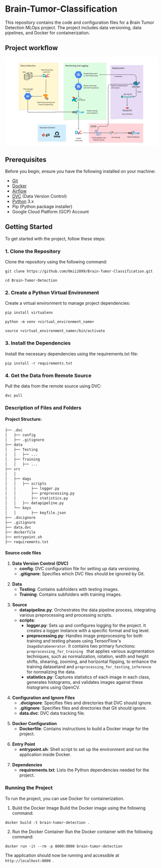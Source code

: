 # Brain-Tumor-Classification

This repository contains the code and configuration files for a Brain Tumor Detection MLOps project. The project includes data versioning, data pipelines, and Docker for containerization.

## Project workflow

![picture alt](images/deployment_architecture.png)

## Prerequisites

Before you begin, ensure you have the following installed on your machine:

- [Git](https://www.git-scm.com/downloads)
- [Docker](https://www.docker.com/get-started/)
- [Airflow](https://airflow.apache.org/docs/apache-airflow/stable/start.html)
- [DVC](https://airflow.apache.org/docs/apache-airflow/stable/start.html) (Data Version Control)
- [Python](https://www.python.org/downloads/) 3.x
- Pip (Python package installer)
- Google Cloud Platform (GCP) Account

## Getting Started

To get started with the project, follow these steps:

### 1. Clone the Repository

Clone the repository using the following command:

```
git clone https://github.com/Omii2899/Brain-Tumor-Classification.git
```
```
cd Brain-Tumor-Detection
```

### 2. Create a Python Virtual Environment
Create a virtual environment to manage project dependencies:
```
pip install virtualenv
```
```
python -m venv <virtual_environment_name>
```
```
source <virtual_environment_name>/bin/activate 
```

### 3. Install the Dependencies
Install the necessary dependencies using the requirements.txt file:
```
pip install -r requirements.txt
```

### 4. Get the Data from Remote Source
Pull the data from the remote source using DVC:

```
dvc pull
```

### Description of Files and Folders
#### Project Structure:
```
├── .dvc
│   ├── config
│   ├── .gitignore
├── data
│   ├── Testing
│   │   ├── ...
│   ├── Training
│   │   ├── ...
├── src
│   │   
│   ├── dags
│   │   ├── scripts
│   │       ├── logger.py
│   │       ├── preprocessing.py
│   │       ├── statistics.py
│   │   ├── datapipeline.py
│   └── keys
│   │       ├── keyfile.json
├── .dvcignore
├── .gitignore
├── data.dvc
├── dockerfile
├── entrypoint.sh
├── requirements.txt
```

#### Source code files

<ol>
    <li><strong>Data Version Control (DVC)</strong>
        <ul>
            <li><strong>config</strong>: DVC configuration file for setting up data versioning.</li>
            <li><strong>.gitignore</strong>: Specifies which DVC files should be ignored by Git.</li>
        </ul>
    </li>
    <br>
    <li><strong>Data</strong>
        <ul>
            <li><strong>Testing</strong>: Contains subfolders with testing images.</li>
            <li><strong>Training</strong>: Contains subfolders with training images.</li>
        </ul>
    </li>
    <br>
    <li><strong>Source </strong>
        <ul>
            <li><strong>datapipeline.py</strong>: Orchestrates the data pipeline process, integrating various preprocessing and processing scripts.</li>
            <li><strong>scripts</strong>: 
                <ul>
                    <li><strong>logger.py</strong>: Sets up and configures logging for the project. It creates a logger instance with a specific format and log level.</li>
                    <li><strong>preprocessing.py</strong>: Handles image preprocessing for both training and testing phases using TensorFlow's <code>ImageDataGenerator</code>. It contains two primary functions: <code>preprocessing_for_training </code> that applies various augmentation techniques, such as normalization, rotation, width and height shifts, shearing, zooming, and horizontal flipping, to enhance the training datasetand and <code>preprocessing_for_testing_inference</code> for normalizing the data.</li>
                    <li><strong>statistics.py</strong>: Captures statistics of each image in each class, generates histograms, and validates images against these histograms using OpenCV.</li>
                </ul>
            </li>
        </ul>
    </li>
    <br>
    <li><strong>Configuration and Ignore Files</strong>
        <ul>
            <li><strong>.dvcignore</strong>: Specifies files and directories that DVC should ignore.</li>
            <li><strong>.gitignore</strong>: Specifies files and directories that Git should ignore.</li>
            <li><strong>data.dvc</strong>: DVC data tracking file.</li>
        </ul>
    </li>
    <br>
    <li><strong>Docker Configuration</strong>
        <ul>
            <li><strong>Dockerfile</strong>: Contains instructions to build a Docker image for the project.</li>
        </ul>
    </li>
    <br>
    <li><strong>Entry Point</strong>
        <ul>
            <li><strong>entrypoint.sh</strong>: Shell script to set up the environment and run the application inside Docker.</li>
        </ul>
    </li><br>
    <li><strong>Dependencies</strong>
        <ul>
            <li><strong>requirements.txt</strong>: Lists the Python dependencies needed for the project.</li>
        </ul>
    </li>
</ol>


### Running the Project
To run the project, you can use Docker for containerization.

1. Build the Docker Image
Build the Docker image using the following command:

```
docker build -t brain-tumor-detection .
```

2. Run the Docker Container
Run the Docker container with the following command:
```
docker run -it --rm -p 8000:8000 brain-tumor-detection
```

The application should now be running and accessible at <code> http://localhost:8000 </code>.
